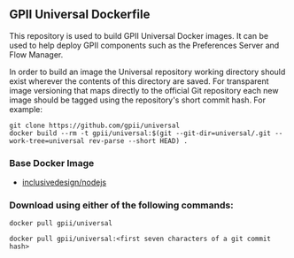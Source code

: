 ## GPII Universal Dockerfile


This repository is used to build GPII Universal Docker images. It can be used to help deploy GPII components such as the Preferences Server and Flow Manager.

In order to build an image the Universal repository working directory should exist wherever the contents of this directory are saved. For transparent image versioning that maps directly to the official Git repository each new image should be tagged using the repository's short commit hash. For example:

    git clone https://github.com/gpii/universal
    docker build --rm -t gpii/universal:$(git --git-dir=universal/.git --work-tree=universal rev-parse --short HEAD) .


### Base Docker Image

* [inclusivedesign/nodejs](https://registry.hub.docker.com/u/inclusivedesign/nodejs/)


### Download using either of the following commands:

    docker pull gpii/universal

    docker pull gpii/universal:<first seven characters of a git commit hash>
